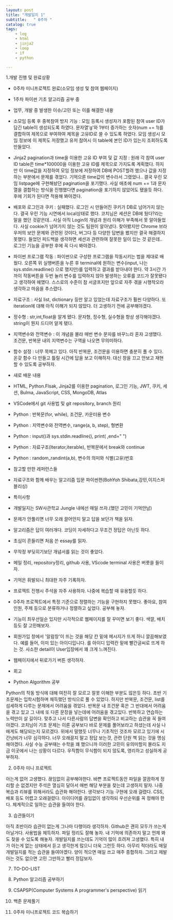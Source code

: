 ```yaml
---
layout: post
title: "개발일지 1"
subtitle:   " 0주차 "
catalog: true
tags:
    - log
    - html
    - jinja2
    - loop
    - if
    - python

---
```


1.개발 진행 및 완료상황

- 0주차 미니프로젝트 완료(소모임 생성 및 참여 웹페이지)
- 1주차 파이썬 기초 알고리즘 공부 중
- 업무, 개발 중 발생한 이슈/고민 또는 이를 해결한 내용

-  소모임 등록 후 중복참여 방지 기능 : 모임 등록시 생성자가 포함된 참여 user ID가 담긴 table이 생성되도록 하였다. 문자열'g'와 1부터 증가하는 숫자(num += 1)를 결합하여 제목으로 부여하여 제목을 고유ID로 쓸 수 있도록 하였다. 모임 생성시 모임 정보에 이 제목도 저장했고 유저 참여시 이 table에 본인 ID가 있는지 조회하도록 만들었다.
- Jinja2 pagination과 time을 이용한 고유 ID 부여 및 값 지정 : 원래 각 참여 user ID table은 time*100000을 이용한 고유 ID를 제목으로 가지도록 계획했다. 하지만 이 time값을 지정하여 모임 정보에 저장하여 DB에 POST할려 했으나 값을 지정하는 부분에서 문제를 겪었다. 기억으론 time값이 변수라서 그랬었나.. 결국 우린 모임 listpage에 구현해놨던 pagination을 포기했다. 사실 애초에 num += 1과 문자열을 결합하는 방식을 진행했다면 pagination을 포기하지 않았어도 됐을듯 하다. 후에 기회가 된다면 적용해 봐야겠다.
- 배포와 로그인과 쿠키 : 실패했다. 로그인 시 만들어진 쿠키가 DB로 넘어가지 않는다. 결국 우린 기능 시연에서 local상태로 했다. 코치님은 세션은 DB에 뒀다?라는 말을 했던 것같은데.. 사실 아직 Login의 개념과 원리 이해가 부족해서 못 알아들었다. 사실 cookie가 넘어가지 않는 것도 팀원이 알아냈다. 찾아봤지만 Chrome 브라우저의 보안 문제와 관련된 것이다, 버그다 등 다양한 답변을 봤지만 결국 해결하지 못했다. 들었던 피드백을 생각하면 세션과 관련하여 잘못한 일이 있는 것 같은데.. 로그인 기능을 공부한 후에 꼭 다시 봐야겠다.
- 파이썬 프로그램 작동 : 파이썬으로 구성한 프로그램을 작동시키는 법을 제대로 배웠다. 오른쪽 위 실행버튼을 누른 후 terminal에 원하는 변수(input, 나는 sys.stdin.readline() 으로 했지만)를 입력하고 결과를 받아내야 한다. 약 3시간 가까이 작동버튼을 두번 눌러 변수를 입력하지 않아 발생하는 오류를 코드가 잘못됐다고 생각하여 헤맸다. 스스로의 수준이 참 서글프지만 앞으로 자주 겪을 시행착오라 생각하고 마음을 추스렸다.
- 자료구조 : 사실 list, dictionary 등만 알고 있었는데 자료구조가 훨씬 다양하다. 또 iteration에 대해 아직 이해가 되지 않았다. 더 고생하기 전에 공부해야겠다.
- 정수형 : str,int,float을 알게 됐다. 문자형, 정수형, 실수형을 항상 생각해야겠다. string이 뭔지 드디어 알게 됐다.
- 지역변수와 전역변수 : 이 개념을 몰라 매번 변수 문자를 바꾸느라 혼자 고생했다. 조건문, 반복문 내의 지역변수는 구역을 나오면 무의미하다.
- 함수 설정 : 너무 목메고 있다. 아직 반복문, 조건문을 이용하면 충분히 풀 수 있다. 온갖 함수 다 만들고 틀릴 시간에 답을 보고 이해하자. 대신 창을 끄고 안보고 재현할 수 있도록 공부하자.
- 새로 배운 내용

- HTML, Python.Flsak, Jinja2를 이용한 pagination, 로그인 기능, JWT, 쿠키, 세션, Bulma, JavaScript, CSS, MongoDB, Atlas
- VSCode에서 git 사용법 및 git repository, branch 원리
- Python : 반복문(for, while), 조건문, 카운터용 변수
- Python : 지역변수와 전역변수, range(a, b, step), 형변환
- Python : input()과 sys.stdin.readline(), print(  ,end=" ")
- Python : 자료구조(Iterator,iterable), 반복문에서 break와 continue
- Python : random_randint(a,b), 변수의 의미와 식별(고유)번호
- 참고할 만한 레퍼런스들

- 자료구조와 함께 배우는 알고리즘 입문 파이썬편(BohYoh Shibata,강민,이지스퍼블리싱)
- 특이사항

- 개발일지는 SW사관학교 Jungle 내에선 매일 쓰자.(했던 고민이 기억안남)
- 문제가 안풀리면 너무 오래 끌어안지 말고 답을 보던가 책을 읽자.
- 알고리즘은 답이 여러개다. 코딩이 자세하다고 무조건 정답은 아닌듯 하다.
- 초심이 흔들리면 처음 쓴 essay를 읽자.
- 무작정 부딪히기보단 개념서를 읽는 것이 좋았다.
- 메일 정리, repository정리, github 사용, VScode terminal 사용은 버릇을 들이자.
- 기억은 휘발되니 최대한 자주 기록하자.
- 프로젝트 진행시 주석을 자주 사용하자. 나중에 복습할 때 유용할듯 하다.
- 0주차 프로젝트에서 특정 기준으로 정렬하는 기능을 구현하지 못했다. 좋아요, 참여인원, 주제 등으로 분류하거나 정렬하고 싶었다. 공부해 놓자.
- 기능이 최우선일순 있지만 시각적으로 웹페이지를 잘 꾸미면 보기 좋다. 색깔, 배치 등도 잘 고민해보자.
- 회원가입 창에서 '알람창'이 뜨는 것을 해당 칸 밑에 메시지가 뜨게 하니 깔끔해보였다. 예를 들어, 이미 있는 아이디입니다. 를 아이디 입력칸 밑에 빨간글씨로 뜨게 하는 것. 사소한 detail이 User입장에서 꽤 크게 느껴진다.
- 웹페이지에서 뒤로가기 버튼 생각하자.
- 회고
- Python Algorithm 공부

 Python의 작동 방식에 대해 여전히 잘 모르고 잘못 이해한 부분도 많은듯 하다. 초반 기초문제는 입학시험하며 체득했던 방식으로 풀 수 있었다. 하지만 반복문, 조건문, list를 섬세하게 다루는 문제에서 어려움을 겪었다. 반복문 내 조건문 혹은 그 반대에서 어려움을 겪고 있고 그 내에 또 다른 문장을 넣는데에 어려움을 겪고있다. 반복하고 연습하는 노력만이 살 길이다. 맞추고 나서 다른사람의 답변을 확인하고 비교하는 습관을 꼭 들여야겠다. 코치님이 기초 문제는 이론 공부보다 바로 문제를 풀어보라고 하셨는데 사실 나에게도 해당되는지 모르겠다. 위에서 말했듯 너무나 기초적인 것조차 모르고 있기에 시간낭비가 너무 심각하다. 너무 오래끌지 말고 정답 보는것, 관련 단원 책 읽는 것을 명심해야겠다. 사실 수능 공부때는 수학을 꽤 했으니까 이러한 고민이 유의미할지 몰라도 지금 이곳에서 나는 상황이 다르다. 우직함이 무식함이 되지 않도록, 영리하고 성실하게 공부하자.



2. 0주차 미니 프로젝트

 아는게 없어 고생했다. 끊임없이 공부해야한다. 바쁜 프로젝트동안 파일을 깔끔하게 정리할 순 없겠지만 주석은 열심히 달아서 매번 해당 부분을 찾는데 고생하지 말자. 나중 복습과 리뷰를 위해서라도 습관화 해야한다. 생각보다 기능 구현에 오래 걸렸다. CSS, 배포 등도 어렵고 오래걸렸다. 아이디어를 끊임없이 생각하되 우선순위를 꼭 정해야 한다. 체계적으로 일하는 습관을 들여야 한다.



3. 습관들이기

 아직 초반이라 습관이 없는게 그나마 다행이라 생각하자. Github은 괜히 모두가 쓰는게 아닐거다. 사용법을 체득하자. 파일 정리도 잘해 놓자. 내 기억에 의존하지 말고 언제 봐도 찾을 수 있도록 해놓자. 개발일지를 쓰는데도 기억이 많이 흐려져 고생했다. 특히 내가 아는게 없는 상태에서 듣고 생각한게 많으니 더욱 그런듯 하다. 아무리 적더라도 매일 개발일지를 적는 습관을 들여야겠다. 양이 적으면 매일 쓰고 매주 종합하자. 그리고 제발 아는 것도 없으면 고민 그만하고 빨리 정답보자.

 

7. TO-DO-LIST

1. Python 알고리즘 공부하기
2. CSAPSP(Computer Systems A programmer's perspective) 읽기
3. 백준 문제풀기
4. 0주차 미니프로젝트 코드 복습하기